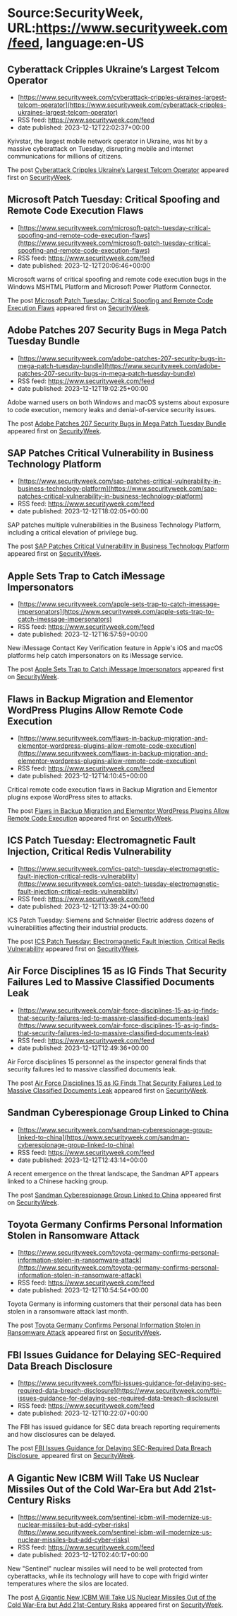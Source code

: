 # Source:SecurityWeek, URL:https://www.securityweek.com/feed, language:en-US

## Cyberattack Cripples Ukraine’s Largest Telcom Operator
 - [https://www.securityweek.com/cyberattack-cripples-ukraines-largest-telcom-operator](https://www.securityweek.com/cyberattack-cripples-ukraines-largest-telcom-operator)
 - RSS feed: https://www.securityweek.com/feed
 - date published: 2023-12-12T22:02:37+00:00

<p>Kyivstar, the largest mobile network operator in Ukraine, was hit by a massive cyberattack on Tuesday, disrupting mobile and internet communications for millions of citizens.</p>
<p>The post <a href="https://www.securityweek.com/cyberattack-cripples-ukraines-largest-telcom-operator/">Cyberattack Cripples Ukraine&#8217;s Largest Telcom Operator</a> appeared first on <a href="https://www.securityweek.com">SecurityWeek</a>.</p>

## Microsoft Patch Tuesday: Critical Spoofing and Remote Code Execution Flaws
 - [https://www.securityweek.com/microsoft-patch-tuesday-critical-spoofing-and-remote-code-execution-flaws](https://www.securityweek.com/microsoft-patch-tuesday-critical-spoofing-and-remote-code-execution-flaws)
 - RSS feed: https://www.securityweek.com/feed
 - date published: 2023-12-12T20:06:46+00:00

<p>Microsoft warns of critical spoofing and remote code execution bugs in the Windows MSHTML Platform and Microsoft Power Platform Connector.</p>
<p>The post <a href="https://www.securityweek.com/microsoft-patch-tuesday-critical-spoofing-and-remote-code-execution-flaws/">Microsoft Patch Tuesday: Critical Spoofing and Remote Code Execution Flaws</a> appeared first on <a href="https://www.securityweek.com">SecurityWeek</a>.</p>

## Adobe Patches 207 Security Bugs in Mega Patch Tuesday Bundle
 - [https://www.securityweek.com/adobe-patches-207-security-bugs-in-mega-patch-tuesday-bundle](https://www.securityweek.com/adobe-patches-207-security-bugs-in-mega-patch-tuesday-bundle)
 - RSS feed: https://www.securityweek.com/feed
 - date published: 2023-12-12T19:02:25+00:00

<p>Adobe warned users on both Windows and macOS systems about exposure to code execution, memory leaks and denial-of-service security issues.</p>
<p>The post <a href="https://www.securityweek.com/adobe-patches-207-security-bugs-in-mega-patch-tuesday-bundle/">Adobe Patches 207 Security Bugs in Mega Patch Tuesday Bundle</a> appeared first on <a href="https://www.securityweek.com">SecurityWeek</a>.</p>

## SAP Patches Critical Vulnerability in Business Technology Platform
 - [https://www.securityweek.com/sap-patches-critical-vulnerability-in-business-technology-platform](https://www.securityweek.com/sap-patches-critical-vulnerability-in-business-technology-platform)
 - RSS feed: https://www.securityweek.com/feed
 - date published: 2023-12-12T18:02:05+00:00

<p>SAP patches multiple vulnerabilities in the Business Technology Platform, including a critical elevation of privilege bug.</p>
<p>The post <a href="https://www.securityweek.com/sap-patches-critical-vulnerability-in-business-technology-platform/">SAP Patches Critical Vulnerability in Business Technology Platform</a> appeared first on <a href="https://www.securityweek.com">SecurityWeek</a>.</p>

## Apple Sets Trap to Catch iMessage Impersonators
 - [https://www.securityweek.com/apple-sets-trap-to-catch-imessage-impersonators](https://www.securityweek.com/apple-sets-trap-to-catch-imessage-impersonators)
 - RSS feed: https://www.securityweek.com/feed
 - date published: 2023-12-12T16:57:59+00:00

<p>New iMessage Contact Key Verification feature in Apple's iOS and macOS platforms help catch impersonators on its iMessage service.</p>
<p>The post <a href="https://www.securityweek.com/apple-sets-trap-to-catch-imessage-impersonators/">Apple Sets Trap to Catch iMessage Impersonators</a> appeared first on <a href="https://www.securityweek.com">SecurityWeek</a>.</p>

## Flaws in Backup Migration and Elementor WordPress Plugins Allow Remote Code Execution
 - [https://www.securityweek.com/flaws-in-backup-migration-and-elementor-wordpress-plugins-allow-remote-code-execution](https://www.securityweek.com/flaws-in-backup-migration-and-elementor-wordpress-plugins-allow-remote-code-execution)
 - RSS feed: https://www.securityweek.com/feed
 - date published: 2023-12-12T14:10:45+00:00

<p>Critical remote code execution flaws in Backup Migration and Elementor plugins expose WordPress sites to attacks.</p>
<p>The post <a href="https://www.securityweek.com/flaws-in-backup-migration-and-elementor-wordpress-plugins-allow-remote-code-execution/">Flaws in Backup Migration and Elementor WordPress Plugins Allow Remote Code Execution</a> appeared first on <a href="https://www.securityweek.com">SecurityWeek</a>.</p>

## ICS Patch Tuesday: Electromagnetic Fault Injection, Critical Redis Vulnerability
 - [https://www.securityweek.com/ics-patch-tuesday-electromagnetic-fault-injection-critical-redis-vulnerability](https://www.securityweek.com/ics-patch-tuesday-electromagnetic-fault-injection-critical-redis-vulnerability)
 - RSS feed: https://www.securityweek.com/feed
 - date published: 2023-12-12T13:39:24+00:00

<p>ICS Patch Tuesday: Siemens and Schneider Electric address dozens of vulnerabilities affecting their industrial products.</p>
<p>The post <a href="https://www.securityweek.com/ics-patch-tuesday-electromagnetic-fault-injection-critical-redis-vulnerability/">ICS Patch Tuesday: Electromagnetic Fault Injection, Critical Redis Vulnerability</a> appeared first on <a href="https://www.securityweek.com">SecurityWeek</a>.</p>

## Air Force Disciplines 15 as IG Finds That Security Failures Led to Massive Classified Documents Leak
 - [https://www.securityweek.com/air-force-disciplines-15-as-ig-finds-that-security-failures-led-to-massive-classified-documents-leak](https://www.securityweek.com/air-force-disciplines-15-as-ig-finds-that-security-failures-led-to-massive-classified-documents-leak)
 - RSS feed: https://www.securityweek.com/feed
 - date published: 2023-12-12T12:49:36+00:00

<p>Air Force disciplines 15 personnel as the inspector general finds that security failures led to massive classified documents leak.</p>
<p>The post <a href="https://www.securityweek.com/air-force-disciplines-15-as-ig-finds-that-security-failures-led-to-massive-classified-documents-leak/">Air Force Disciplines 15 as IG Finds That Security Failures Led to Massive Classified Documents Leak</a> appeared first on <a href="https://www.securityweek.com">SecurityWeek</a>.</p>

## Sandman Cyberespionage Group Linked to China
 - [https://www.securityweek.com/sandman-cyberespionage-group-linked-to-china](https://www.securityweek.com/sandman-cyberespionage-group-linked-to-china)
 - RSS feed: https://www.securityweek.com/feed
 - date published: 2023-12-12T12:43:14+00:00

<p>A recent emergence on the threat landscape, the Sandman APT appears linked to a Chinese hacking group.</p>
<p>The post <a href="https://www.securityweek.com/sandman-cyberespionage-group-linked-to-china/">Sandman Cyberespionage Group Linked to China</a> appeared first on <a href="https://www.securityweek.com">SecurityWeek</a>.</p>

## Toyota Germany Confirms Personal Information Stolen in Ransomware Attack
 - [https://www.securityweek.com/toyota-germany-confirms-personal-information-stolen-in-ransomware-attack](https://www.securityweek.com/toyota-germany-confirms-personal-information-stolen-in-ransomware-attack)
 - RSS feed: https://www.securityweek.com/feed
 - date published: 2023-12-12T10:54:54+00:00

<p>Toyota Germany is informing customers that their personal data has been stolen in a ransomware attack last month.</p>
<p>The post <a href="https://www.securityweek.com/toyota-germany-confirms-personal-information-stolen-in-ransomware-attack/">Toyota Germany Confirms Personal Information Stolen in Ransomware Attack</a> appeared first on <a href="https://www.securityweek.com">SecurityWeek</a>.</p>

## FBI Issues Guidance for Delaying SEC-Required Data Breach Disclosure
 - [https://www.securityweek.com/fbi-issues-guidance-for-delaying-sec-required-data-breach-disclosure](https://www.securityweek.com/fbi-issues-guidance-for-delaying-sec-required-data-breach-disclosure)
 - RSS feed: https://www.securityweek.com/feed
 - date published: 2023-12-12T10:22:07+00:00

<p>The FBI has issued guidance for SEC data breach reporting requirements and how disclosures can be delayed.</p>
<p>The post <a href="https://www.securityweek.com/fbi-issues-guidance-for-delaying-sec-required-data-breach-disclosure/">FBI Issues Guidance for Delaying SEC-Required Data Breach Disclosure </a> appeared first on <a href="https://www.securityweek.com">SecurityWeek</a>.</p>

## A Gigantic New ICBM Will Take US Nuclear Missiles Out of the Cold War-Era but Add 21st-Century Risks
 - [https://www.securityweek.com/sentinel-icbm-will-modernize-us-nuclear-missiles-but-add-cyber-risks](https://www.securityweek.com/sentinel-icbm-will-modernize-us-nuclear-missiles-but-add-cyber-risks)
 - RSS feed: https://www.securityweek.com/feed
 - date published: 2023-12-12T02:40:17+00:00

<p>New "Sentinel" nuclear missiles will need to be well protected from cyberattacks, while its technology will have to cope with frigid winter temperatures where the silos are located.</p>
<p>The post <a href="https://www.securityweek.com/sentinel-icbm-will-modernize-us-nuclear-missiles-but-add-cyber-risks/">A Gigantic New ICBM Will Take US Nuclear Missiles Out of the Cold War-Era but Add 21st-Century Risks</a> appeared first on <a href="https://www.securityweek.com">SecurityWeek</a>.</p>

